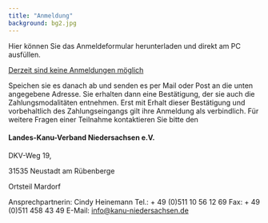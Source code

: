 ```yaml
---
title: "Anmeldung"
background: bg2.jpg
---
```

Hier können Sie das Anmeldeformular herunterladen und direkt am PC ausfüllen.


<a href="assets/images/IWF_Anmeldeformular_ausfuellbar_20...pdf" class="btn btn-outline-inverse btn-sm">Derzeit sind keine Anmeldungen möglich</a>

Speichen sie es danach ab und senden es per Mail oder Post an die unten angegebene Adresse. 
Sie erhalten dann eine Bestätigung, der sie auch die Zahlungsmodalitäten entnehmen. Erst mit Erhalt dieser Bestätigung und vorbehaltlich des Zahlungseingangs gilt ihre Anmeldung als verbindlich.
Für weitere Fragen einer Teilnahme kontaktieren Sie bitte den 

#### Landes-Kanu-Verband Niedersachsen e.V.


DKV-Weg 19,


31535 Neustadt am Rübenberge

Ortsteil Mardorf 

Ansprechpartnerin:
Cindy Heinemann
Tel.: + 49 (0)511 10 56 12 69
Fax: + 49 (0)511 458 43 49
E-Mail: info@kanu-niedersachsen.de
